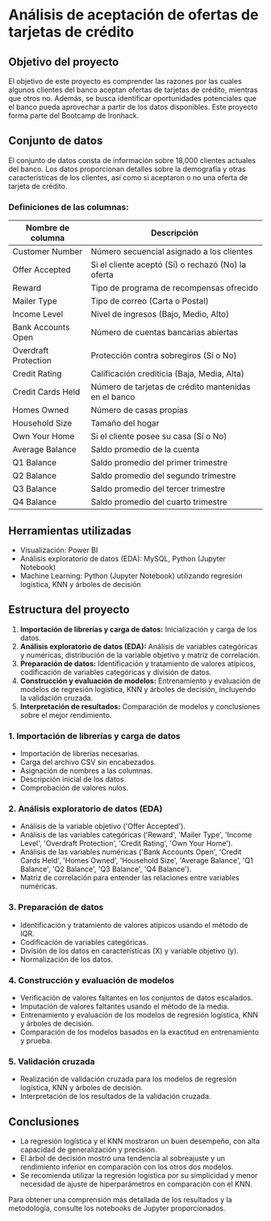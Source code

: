 # Análisis de aceptación de ofertas de tarjetas de crédito

## Objetivo del proyecto
El objetivo de este proyecto es comprender las razones por las cuales algunos clientes del banco aceptan ofertas de tarjetas de crédito, mientras que otros no. Además, se busca identificar oportunidades potenciales que el banco pueda aprovechar a partir de los datos disponibles. Este proyecto forma parte del Bootcamp de Ironhack.

## Conjunto de datos
El conjunto de datos consta de información sobre 18,000 clientes actuales del banco. Los datos proporcionan detalles sobre la demografía y otras características de los clientes, así como si aceptaron o no una oferta de tarjeta de crédito.

### Definiciones de las columnas:
| Nombre de columna       | Descripción                                         |
|-------------------------|-----------------------------------------------------|
| Customer Number         | Número secuencial asignado a los clientes           |
| Offer Accepted          | Si el cliente aceptó (Sí) o rechazó (No) la oferta  |
| Reward                  | Tipo de programa de recompensas ofrecido            |
| Mailer Type             | Tipo de correo (Carta o Postal)                     |
| Income Level            | Nivel de ingresos (Bajo, Medio, Alto)               |
| Bank Accounts Open      | Número de cuentas bancarias abiertas                |
| Overdraft Protection    | Protección contra sobregiros (Sí o No)              |
| Credit Rating           | Calificación crediticia (Baja, Media, Alta)         |
| Credit Cards Held       | Número de tarjetas de crédito mantenidas en el banco|
| Homes Owned             | Número de casas propias                             |
| Household Size          | Tamaño del hogar                                    |
| Own Your Home           | Si el cliente posee su casa (Sí o No)               |
| Average Balance         | Saldo promedio de la cuenta                         |
| Q1 Balance              | Saldo promedio del primer trimestre                 |
| Q2 Balance              | Saldo promedio del segundo trimestre                |
| Q3 Balance              | Saldo promedio del tercer trimestre                 |
| Q4 Balance              | Saldo promedio del cuarto trimestre                 |

## Herramientas utilizadas
- Visualización: Power BI
- Análisis exploratorio de datos (EDA): MySQL, Python (Jupyter Notebook)
- Machine Learning: Python (Jupyter Notebook) utilizando regresión logística, KNN y árboles de decisión

## Estructura del proyecto
1. **Importación de librerías y carga de datos:** Inicialización y carga de los datos.
2. **Análisis exploratorio de datos (EDA):** Análisis de variables categóricas y numéricas, distribución de la variable objetivo y matriz de correlación.
3. **Preparación de datos:** Identificación y tratamiento de valores atípicos, codificación de variables categóricas y división de datos.
4. **Construcción y evaluación de modelos:** Entrenamiento y evaluación de modelos de regresión logística, KNN y árboles de decisión, incluyendo la validación cruzada.
5. **Interpretación de resultados:** Comparación de modelos y conclusiones sobre el mejor rendimiento.

### 1. Importación de librerías y carga de datos
- Importación de librerías necesarias.
- Carga del archivo CSV sin encabezados.
- Asignación de nombres a las columnas.
- Descripción inicial de los datos.
- Comprobación de valores nulos.

### 2. Análisis exploratorio de datos (EDA)
- Análisis de la variable objetivo ('Offer Accepted').
- Análisis de las variables categóricas ('Reward', 'Mailer Type', 'Income Level', 'Overdraft Protection', 'Credit Rating', 'Own Your Home').
- Análisis de las variables numéricas ('Bank Accounts Open', 'Credit Cards Held', 'Homes Owned', 'Household Size', 'Average Balance', 'Q1 Balance', 'Q2 Balance', 'Q3 Balance', 'Q4 Balance').
- Matriz de correlación para entender las relaciones entre variables numéricas.

### 3. Preparación de datos
- Identificación y tratamiento de valores atípicos usando el método de IQR.
- Codificación de variables categóricas.
- División de los datos en características (X) y variable objetivo (y).
- Normalización de los datos.

### 4. Construcción y evaluación de modelos
- Verificación de valores faltantes en los conjuntos de datos escalados.
- Imputación de valores faltantes usando el método de la media.
- Entrenamiento y evaluación de los modelos de regresión logística, KNN y árboles de decisión.
- Comparación de los modelos basados en la exactitud en entrenamiento y prueba.

### 5. Validación cruzada
- Realización de validación cruzada para los modelos de regresión logística, KNN y árboles de decisión.
- Interpretación de los resultados de la validación cruzada.

## Conclusiones
- La regresión logística y el KNN mostraron un buen desempeño, con alta capacidad de generalización y precisión. 
- El árbol de decisión mostró una tendencia al sobreajuste y un rendimiento inferior en comparación con los otros dos modelos.
- Se recomienda utilizar la regresión logística por su simplicidad y menor necesidad de ajuste de hiperparámetros en comparación con el KNN.

Para obtener una comprensión más detallada de los resultados y la metodología, consulte los notebooks de Jupyter proporcionados.
